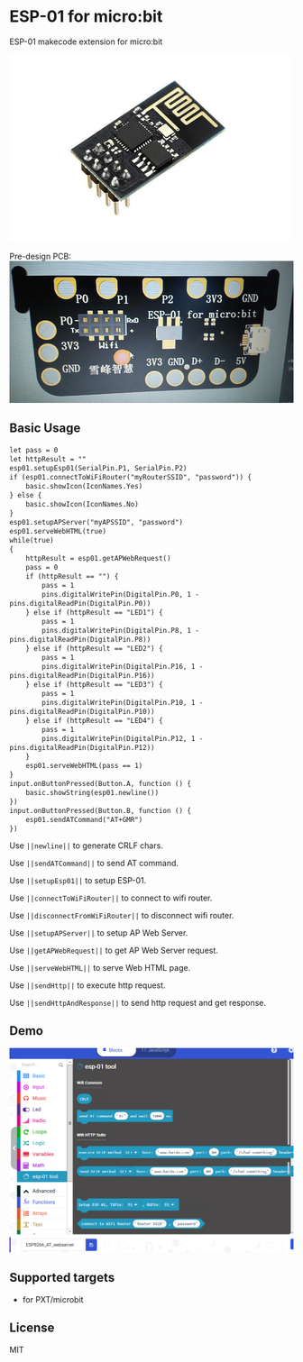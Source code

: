 # ESP-01 for micro:bit

ESP-01 makecode extension for micro:bit

![Alt text](https://github.com/51bit/esp01/raw/master/icon.png?raw=true "ESP-01")

Pre-design PCB:
![Alt text](https://github.com/51bit/esp01/raw/master/version0.1.jpg?raw=true "ESP-01 for micro:bit")

## Basic Usage

```blocks
let pass = 0
let httpResult = ""
esp01.setupEsp01(SerialPin.P1, SerialPin.P2)
if (esp01.connectToWiFiRouter("myRouterSSID", "password")) {
    basic.showIcon(IconNames.Yes)
} else {
    basic.showIcon(IconNames.No)
}
esp01.setupAPServer("myAPSSID", "password")
esp01.serveWebHTML(true)
while(true)
{
    httpResult = esp01.getAPWebRequest()
    pass = 0
    if (httpResult == "") {
        pass = 1
        pins.digitalWritePin(DigitalPin.P0, 1 - pins.digitalReadPin(DigitalPin.P0))
    } else if (httpResult == "LED1") {
        pass = 1
        pins.digitalWritePin(DigitalPin.P8, 1 - pins.digitalReadPin(DigitalPin.P8))
    } else if (httpResult == "LED2") {
        pass = 1
        pins.digitalWritePin(DigitalPin.P16, 1 - pins.digitalReadPin(DigitalPin.P16))
    } else if (httpResult == "LED3") {
        pass = 1
        pins.digitalWritePin(DigitalPin.P10, 1 - pins.digitalReadPin(DigitalPin.P10))
    } else if (httpResult == "LED4") {
        pass = 1
        pins.digitalWritePin(DigitalPin.P12, 1 - pins.digitalReadPin(DigitalPin.P12))
    }
    esp01.serveWebHTML(pass == 1)
}
input.onButtonPressed(Button.A, function () {
    basic.showString(esp01.newline())
})
input.onButtonPressed(Button.B, function () {
    esp01.sendATCommand("AT+GMR")
})
```
Use ``||newline||`` to generate CRLF chars.

Use ``||sendATCommand||`` to send AT command.

Use ``||setupEsp01||`` to setup ESP-01.

Use ``||connectToWiFiRouter||`` to connect to wifi router.

Use ``||disconnectFromWiFiRouter||`` to disconnect wifi router.

Use ``||setupAPServer||`` to setup AP Web Server.

Use ``||getAPWebRequest||`` to get AP Web Server request.

Use ``||serveWebHTML||`` to serve Web HTML page.

Use ``||sendHttp||`` to execute http request.

Use ``||sendHttpAndResponse||`` to send http request and get response.

## Demo

![Alt text](https://github.com/51bit/esp01/raw/master/esp01.png?raw=true "ESP-01 makecode program screenshot")

## Supported targets

* for PXT/microbit

## License

MIT
